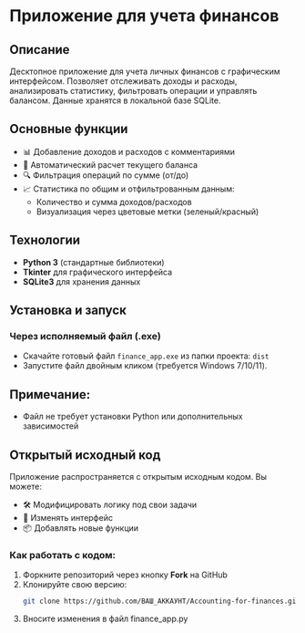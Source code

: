 # Приложение для учета финансов

## Описание
Десктопное приложение для учета личных финансов с графическим интерфейсом. Позволяет отслеживать доходы и расходы, анализировать статистику, фильтровать операции и управлять балансом. Данные хранятся в локальной базе SQLite.

## Основные функции
- 📊 Добавление доходов и расходов с комментариями
- 💼 Автоматический расчет текущего баланса
- 🔍 Фильтрация операций по сумме (от/до)
- 📈 Статистика по общим и отфильтрованным данным:
  - Количество и сумма доходов/расходов
  - Визуализация через цветовые метки (зеленый/красный)

## Технологии
- **Python 3** (стандартные библиотеки)
- **Tkinter** для графического интерфейса
- **SQLite3** для хранения данных

## Установка и запуск

### Через исполняемый файл (.exe)
- Скачайте готовый файл `finance_app.exe` из папки проекта: `dist`
- Запустите файл двойным кликом (требуется Windows 7/10/11).

## Примечание:

- Файл не требует установки Python или дополнительных зависимостей

## Открытый исходный код

Приложение распространяется с открытым исходным кодом. Вы можете:
- 🛠 Модифицировать логику под свои задачи
- 🎨 Изменять интерфейс
- 📦 Добавлять новые функции

### Как работать с кодом:
1. Форкните репозиторий через кнопку **Fork** на GitHub
2. Клонируйте свою версию:
   ```bash
   git clone https://github.com/ВАШ_АККАУНТ/Accounting-for-finances.git
   ```
3. Вносите изменения в файл finance_app.py

